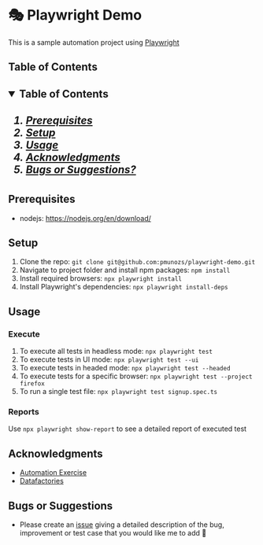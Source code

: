 # 🎭 Playwright Demo
This is a sample automation project using 
[Playwright](https://playwright.dev/)

## Table of Contents
<h2>
    <details open="open">
        <summary class="normal">Table of Contents</summary>
        <h5>
          <ol>
            <li><a href="#prerequisites">Prerequisites</a>
            <li><a href="#setup">Setup</a>
            <li><a href="#usage">Usage</a></li>
            <li><a href="#acknowledgments">Acknowledgments</a></li>
            <li><a href="#bugs-or-suggestions">Bugs or Suggestions?</a></li>
          </ol>
        </h5>    
    </details>
</h2>

## Prerequisites
- nodejs: https://nodejs.org/en/download/


## Setup
1. Clone the repo: `git clone git@github.com:pmunozs/playwright-demo.git`
2. Navigate to project folder and install npm packages: `npm install`
3. Install required browsers: `npx playwright install`
4. Install Playwright's dependencies: `npx playwright install-deps`

## Usage
### Execute
1. To execute all tests in headless mode: `npx playwright test`
2. To execute tests in UI mode: `npx playwright test --ui`
3. To execute tests in headed mode: `npx playwright test --headed`
4. To execute tests for a specific browser: `npx playwright test --project firefox`
5. To run a single test file: `npx playwright test signup.spec.ts`

### Reports
Use `npx playwright show-report` to see a detailed report of executed test


## Acknowledgments
- [Automation Exercise](https://automationexercise.com/)
- [Datafactories](https://gist.github.com/nadvolod/da44ba1997fe44f737be66c431c6ef72#file-datafactory-ts)


## Bugs or Suggestions
- Please create an
[issue](https://github.com/pmunozs/playwright-demo/issues) giving a detailed description of the bug, improvement or test case that you would like me to add 🚀
